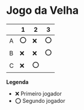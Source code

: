 # Jogo da Velha

|   | 1 | 2 | 3 |
|---|---|---|---|
| A |⭕  |❌   |⭕   |
| B |❌   |❌   |⭕   |
| C | ❌  |⭕   |   |

**Legenda**

- ❌ Primeiro jogador 
- ⭕ Segundo jogador